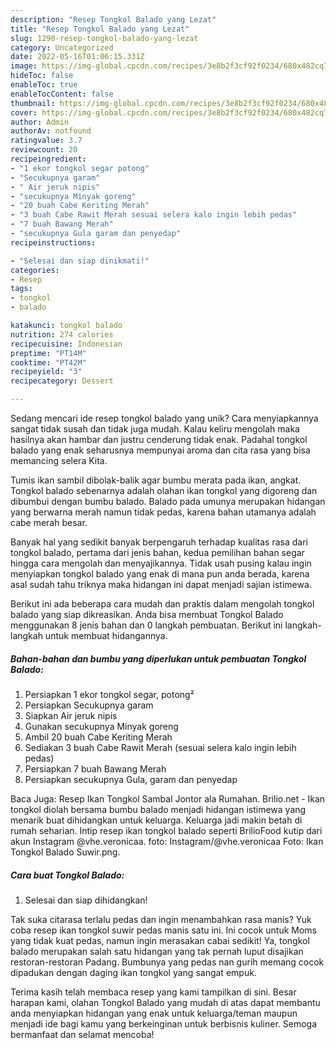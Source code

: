 ```yaml
---
description: "Resep Tongkol Balado yang Lezat"
title: "Resep Tongkol Balado yang Lezat"
slug: 1290-resep-tongkol-balado-yang-lezat
category: Uncategorized
date: 2022-05-16T01:06:15.331Z
image: https://img-global.cpcdn.com/recipes/3e8b2f3cf92f0234/680x482cq70/tongkol-balado-foto-resep-utama.jpg
hideToc: false
enableToc: true
enableTocContent: false
thumbnail: https://img-global.cpcdn.com/recipes/3e8b2f3cf92f0234/680x482cq70/tongkol-balado-foto-resep-utama.jpg
cover: https://img-global.cpcdn.com/recipes/3e8b2f3cf92f0234/680x482cq70/tongkol-balado-foto-resep-utama.jpg
author: Admin
authorAv: notfound
ratingvalue: 3.7
reviewcount: 20
recipeingredient:
- "1 ekor tongkol segar potong"
- "Secukupnya garam"
- " Air jeruk nipis"
- "secukupnya Minyak goreng"
- "20 buah Cabe Keriting Merah"
- "3 buah Cabe Rawit Merah sesuai selera kalo ingin lebih pedas"
- "7 buah Bawang Merah"
- "secukupnya Gula garam dan penyedap"
recipeinstructions:

- "Selesai dan siap dinikmati!"
categories:
- Resep
tags:
- tongkol
- balado

katakunci: tongkol balado 
nutrition: 274 calories
recipecuisine: Indonesian
preptime: "PT14M"
cooktime: "PT42M"
recipeyield: "3"
recipecategory: Dessert

---
```





Sedang mencari ide resep tongkol balado yang unik? Cara menyiapkannya sangat tidak susah dan tidak juga mudah. Kalau keliru mengolah maka hasilnya akan hambar dan justru cenderung tidak enak. Padahal tongkol balado yang enak seharusnya mempunyai aroma dan cita rasa yang bisa memancing selera Kita.





Tumis ikan sambil dibolak-balik agar bumbu merata pada ikan, angkat. Tongkol balado sebenarnya adalah olahan ikan tongkol yang digoreng dan dibumbui dengan bumbu balado. Balado pada umunya merupakan hidangan yang berwarna merah namun tidak pedas, karena bahan utamanya adalah cabe merah besar.

Banyak hal yang sedikit banyak berpengaruh terhadap kualitas rasa dari tongkol balado, pertama dari jenis bahan, kedua pemilihan bahan segar hingga cara mengolah dan menyajikannya. Tidak usah pusing kalau ingin menyiapkan tongkol balado yang enak di mana pun anda berada, karena asal sudah tahu triknya maka hidangan ini dapat menjadi sajian istimewa.






Berikut ini ada beberapa cara mudah dan praktis dalam mengolah tongkol balado yang siap dikreasikan. Anda bisa membuat Tongkol Balado menggunakan 8 jenis bahan dan 0 langkah pembuatan. Berikut ini langkah-langkah untuk membuat hidangannya.

<!--inarticleads1-->

##### Bahan-bahan dan bumbu yang diperlukan untuk pembuatan Tongkol Balado:

1. Persiapkan 1 ekor tongkol segar, potong²
1. Persiapkan Secukupnya garam
1. Siapkan  Air jeruk nipis
1. Gunakan secukupnya Minyak goreng
1. Ambil 20 buah Cabe Keriting Merah
1. Sediakan 3 buah Cabe Rawit Merah (sesuai selera kalo ingin lebih pedas)
1. Persiapkan 7 buah Bawang Merah
1. Persiapkan secukupnya Gula, garam dan penyedap


Baca Juga: Resep Ikan Tongkol Sambal Jontor ala Rumahan. Brilio.net - Ikan tongkol diolah bersama bumbu balado menjadi hidangan istimewa yang menarik buat dihidangkan untuk keluarga. Keluarga jadi makin betah di rumah seharian. Intip resep ikan tongkol balado seperti BrilioFood kutip dari akun Instagram @vhe.veronicaa. foto: Instagram/@vhe.veronicaa Foto: Ikan Tongkol Balado Suwir.png. 

<!--inarticleads2-->

##### Cara buat Tongkol Balado:


1. Selesai dan siap dihidangkan!

Tak suka citarasa terlalu pedas dan ingin menambahkan rasa manis? Yuk coba resep ikan tongkol suwir pedas manis satu ini. Ini cocok untuk Moms yang tidak kuat pedas, namun ingin merasakan cabai sedikit! Ya, tongkol balado merupakan salah satu hidangan yang tak pernah luput disajikan restoran-restoran Padang. Bumbunya yang pedas nan gurih memang cocok dipadukan dengan daging ikan tongkol yang sangat empuk. 

Terima kasih telah membaca resep yang kami tampilkan di sini. Besar harapan kami, olahan Tongkol Balado yang mudah di atas dapat membantu anda menyiapkan hidangan yang enak untuk keluarga/teman maupun menjadi ide bagi kamu yang berkeinginan untuk berbisnis kuliner. Semoga bermanfaat dan selamat mencoba!
